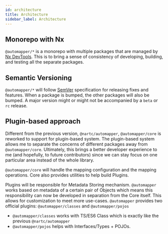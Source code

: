 ```yaml
---
id: architecture
title: Architecture
sidebar_label: Architecture
---
```


## Monorepo with Nx

`@automapper/*` is a monorepo with multiple packages that are managed by [Nx DevTools](https://nx.dev). This is to bring a sense of consistency of developing, building, and testing all the separate packages.

## Semantic Versioning

`@automapper/*` will follow [SemVer](https://semver.org/) specification for releasing fixes and features. When a package is bumped, the other packages will also be bumped. A major version might or might not be accompanied by a `beta` or `rc` release.

## Plugin-based approach

Different from the previous version, `@nartc/automapper`, `@automapper/core` is reworked to support for plugin-based system. The plugin-based system allows me to separate the concerns of different packages away from `@automapper/core`. Ultimately, this brings a better developer experience to me (and hopefully, to future contributors) since we can stay focus on one particular area instead of the whole library.

`@automapper/core` will handle the mapping configuration and the mapping operations. Core also provides utilities to help build Plugins.

Plugins will be responsible for Metadata Storing mechanism. `@automapper` works based on metadata of a certain pair of Objects which means this responsibility can now be developed in separation from the Core itself. This allows for customization to meet more use-cases. `@automapper` provides two official plugins: `@automapper/classes` and `@automapper/pojos`

- `@automapper/classes` works with TS/ES6 Class which is exactly like the previous `@nartc/automapper`
- `@automapper/pojos` helps with Interfaces/Types + POJOs.
